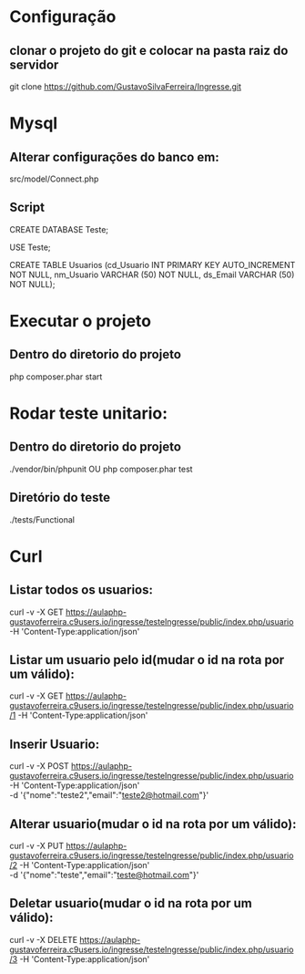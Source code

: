 # Configuração
## clonar o projeto do git e colocar na pasta raiz do servidor
git clone https://github.com/GustavoSilvaFerreira/Ingresse.git


# Mysql
## Alterar configurações do banco em:
src/model/Connect.php

## Script
CREATE DATABASE Teste;

USE Teste;

CREATE TABLE Usuarios (cd_Usuario INT PRIMARY KEY AUTO_INCREMENT NOT NULL,
                     nm_Usuario VARCHAR (50) NOT NULL,
                     ds_Email VARCHAR (50) NOT NULL);


# Executar o projeto
## Dentro do diretorio do projeto
php composer.phar start


# Rodar teste unitario:
## Dentro do diretorio do projeto
./vendor/bin/phpunit OU php composer.phar test

## Diretório do teste
./tests/Functional


# Curl
## Listar todos os usuarios:
curl -v -X GET https://aulaphp-gustavoferreira.c9users.io/ingresse/testeIngresse/public/index.php/usuario -H 'Content-Type:application/json'

## Listar um usuario pelo id(mudar o id na rota por um válido):
curl -v -X GET https://aulaphp-gustavoferreira.c9users.io/ingresse/testeIngresse/public/index.php/usuario/1 -H 'Content-Type:application/json'

## Inserir Usuario:
curl -v -X POST https://aulaphp-gustavoferreira.c9users.io/ingresse/testeIngresse/public/index.php/usuario -H 'Content-Type:application/json' \
-d '{"nome":"teste2","email":"teste2@hotmail.com"}'

## Alterar usuario(mudar o id na rota por um válido):
curl -v -X PUT https://aulaphp-gustavoferreira.c9users.io/ingresse/testeIngresse/public/index.php/usuario/2 -H 'Content-Type:application/json' \
-d '{"nome":"teste","email":"teste@hotmail.com"}'

## Deletar usuario(mudar o id na rota por um válido):
curl -v -X DELETE https://aulaphp-gustavoferreira.c9users.io/ingresse/testeIngresse/public/index.php/usuario/3 -H 'Content-Type:application/json'